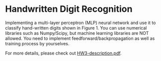 # Handwritten Digit Recognition

Implementing a multi-layer perceptron (MLP) neural
network and use it to classify hand-written digits shown in Figure 1. You can use numerical
libraries such as Numpy/Scipy, but machine learning libraries are NOT allowed. You need to
implement feedforward/backpropagation as well as training process by yourselves.

For more details, please check out [HW3-description.pdf](https://github.com/OsirisLambert/CSCI-561-Assignment3-Handwritten-Digit-Recognition/blob/main/HW3-description.pdf "HW3-description.pdf").
